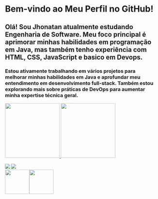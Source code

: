 <h1>Bem-vindo ao Meu Perfil no GitHub!</h1>


<h2>Olá! Sou Jhonatan atualmente estudando Engenharia de Software. Meu foco principal é aprimorar minhas habilidades em programação em Java, mas também tenho experiência com HTML, CSS, JavaScript e basico em Devops.</h2>
<h3>Estou ativamente trabalhando em vários projetos para melhorar minhas habilidades em Java e aprofundar meu entendimento em desenvolvimento full-stack. Também estou explorando mais sobre práticas de DevOps para aumentar minha expertise técnica geral.</h3>


<div>
<a href="https://github.com/seu-usuário-aqui">
<img loading="lazy" height="180em" src="https://github-readme-stats.vercel.app/api/top-langs/?username=JhonatanDevv&layout=compact&langs_count=7&theme=dracula"/>
<img loading="lazy" height="180em" src="https://github-readme-stats.vercel.app/api?username=JhonatanDevv&show_icons=true&theme=dracula&include_all_commits=true&count_private=true"/>
</div>
<br>
<div>
<a href = "mailto:contato@jholmarco1706@gmail.com"><img loading="lazy" src="https://img.shields.io/badge/Gmail-D14836?style=for-the-badge&logo=gmail&logoColor=white" target="_blank"></a>
<a href="https://www.linkedin.com/in/jhontanmarco" target="_blank"><img loading="lazy" src="https://img.shields.io/badge/-LinkedIn-%230077B5?style=for-the-badge&logo=linkedin&logoColor=white" target="_blank"></a>   
</div><img loading="lazy" src="https://cdn.jsdelivr.net/gh/devicons/devicon/icons/java/java-original.svg" width="80" height="80"/><img loading="lazy" src="https://cdn.jsdelivr.net/gh/devicons/devicon/icons/linux/linux-original.svg" width="80" height="80"/><link rel="stylesheet" type='text/css' href="https://cdn.jsdelivr.net/gh/devicons/devicon@latest/devicon.min.css" />


